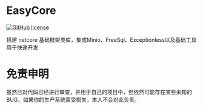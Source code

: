 
# EasyCore
[![GitHub license](https://img.shields.io/badge/license-MIT-blue.svg)](https://mit-license.org/)

搭建 netcore 基础框架类库，集成Minio、FreeSql、Exceptionless以及基础工具
用于快速开发

# 免责申明
虽然已对代码已经进行审查，并用于自己的项目中，但依然可能存在某些未知的BUG，如果你的生产系统蒙受损失，本人不会对此负责。
